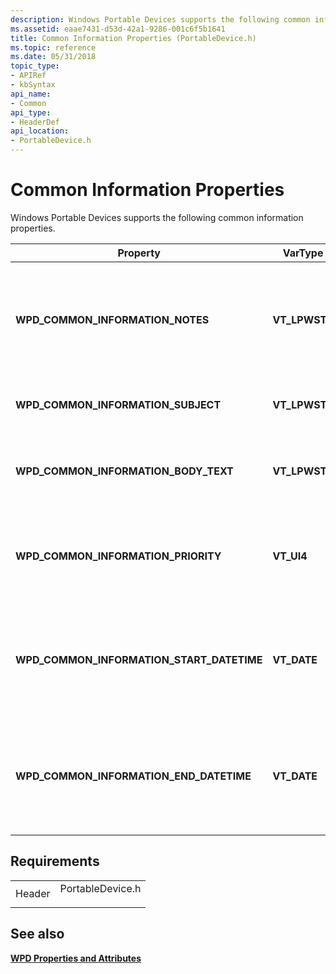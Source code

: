 ```yaml
---
description: Windows Portable Devices supports the following common information properties.
ms.assetid: eaae7431-d53d-42a1-9286-001c6f5b1641
title: Common Information Properties (PortableDevice.h)
ms.topic: reference
ms.date: 05/31/2018
topic_type: 
- APIRef
- kbSyntax
api_name: 
- Common
api_type: 
- HeaderDef
api_location: 
- PortableDevice.h
---
```


# Common Information Properties

Windows Portable Devices supports the following common information properties.



| Property                                      | VarType        | Description                                                                                              |
|-----------------------------------------------|----------------|----------------------------------------------------------------------------------------------------------|
| **WPD\_COMMON\_INFORMATION\_NOTES**           | **VT\_LPWSTR** | For appointments, tasks, and similar objects, this property contains any notes for the given object.     |
| **WPD\_COMMON\_INFORMATION\_SUBJECT**         | **VT\_LPWSTR** | A value that specifies the subject field of this object.                                                 |
| **WPD\_COMMON\_INFORMATION\_BODY\_TEXT**      | **VT\_LPWSTR** | This property contains the body text of an object, in plaintext or HTML format.                          |
| **WPD\_COMMON\_INFORMATION\_PRIORITY**        | **VT\_UI4**    | A value that specifies the priority of this object. 0 indicates the highest priority.                    |
| **WPD\_COMMON\_INFORMATION\_START\_DATETIME** | **VT\_DATE**   | A value that specifies the date/time that an appointment, task, or similar object is scheduled to start. |
| **WPD\_COMMON\_INFORMATION\_END\_DATETIME**   | **VT\_DATE**   | A value that specifies the date/time that an appointment, task, or similar object is scheduled to end.   |



 

## Requirements



|                   |                                                                                             |
|-------------------|---------------------------------------------------------------------------------------------|
| Header<br/> | <dl> <dt>PortableDevice.h</dt> </dl> |



## See also

<dl> <dt>

[**WPD Properties and Attributes**](properties-and-attributes.md)
</dt> </dl>

 

 




